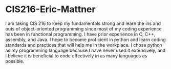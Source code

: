 # CIS216-Eric-Mattner

I am taking CIS 216 to keep my fundamentals strong and learn the ins and outs of object-oriented programming since most of my coding experience has been in functional programming. I have prior experience in C, C++, assembly, and Java. I hope to become proficient in python and learn coding standards and practices that will help me in the workplace. I chose python as my programming language because I have never used it extensively, and I believe it is beneficial to code effectively in as many languages as possible.
